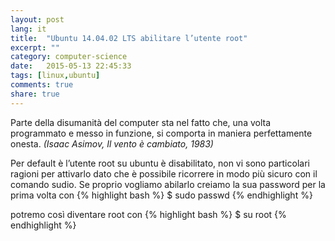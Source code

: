 ```yaml
---
layout: post
lang: it
title:  "Ubuntu 14.04.02 LTS abilitare l’utente root"
excerpt: ""
category: computer-science
date:   2015-05-13 22:45:33
tags: [linux,ubuntu]
comments: true
share: true
---
```


Parte della disumanità del computer sta nel fatto che, una volta programmato e messo in funzione, si comporta in maniera perfettamente onesta. *(Isaac Asimov, Il vento è cambiato, 1983)*

Per default è l’utente root su ubuntu è disabilitato, non vi sono particolari ragioni per attivarlo dato che è possibile ricorrere in modo più sicuro con il comando sudio. Se proprio vogliamo abilarlo creiamo la sua password per la prima volta con
{% highlight bash %}
$ sudo passwd
{% endhighlight %}

potremo così diventare root con
{% highlight bash %}
$ su root
{% endhighlight %}
